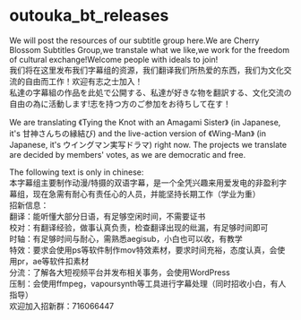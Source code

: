 # outouka_bt_releases
We will post the resources of our subtitle group here.We are Cherry Blossom Subtitles Group,we transtale what we like,we work for the freedom of cultural exchange!Welcome people with ideals to join!  
我们将在这里发布我们字幕组的资源，我们翻译我们所热爱的东西，我们为文化交流的自由而工作！欢迎有志之士加入！  
私達の字幕組の作品を此処で公開する、私達が好きな物を翻訳する、文化交流の自由の為に活動します!志を持つ方のご参加をお待ちして在す！  

We are translating 《Tying the Knot with an Amagami Sister》 (in Japanese, it's 甘神さんちの縁結び) and the live-action version of 《Wing-Man》 (in Japanese, it's ウイングマン実写ドラマ) right now. The projects we translate are decided by members' votes, as we are democratic and free.    
  
The following text is only in chinese:  
本字幕组主要制作动漫/特摄的双语字幕，是一个全凭兴趣来用爱发电的非盈利字幕组，现在急需有耐心有责任心的人员，并能坚持长期工作（学业为重）  
招新信息：  
翻译：能听懂大部分日语，有足够空闲时间，不需要证书  
校对：有翻译经验，做事认真负责，检查翻译出现的纰漏，有足够时间即可  
时轴：有足够时间与耐心，需熟悉aegisub，小白也可以收，有教学  
特效：要求会使用ps等软件制作mov特效素材，要求时间充裕，态度认真，会使用pr，ae等软件扣素材  
分流：了解各大短视频平台并发布相关事务，会使用WordPress  
压制：会使用ffmpeg，vapoursynth等工具进行字幕处理（同时招收小白，有人指导）  
欢迎加入招新群：716066447  

